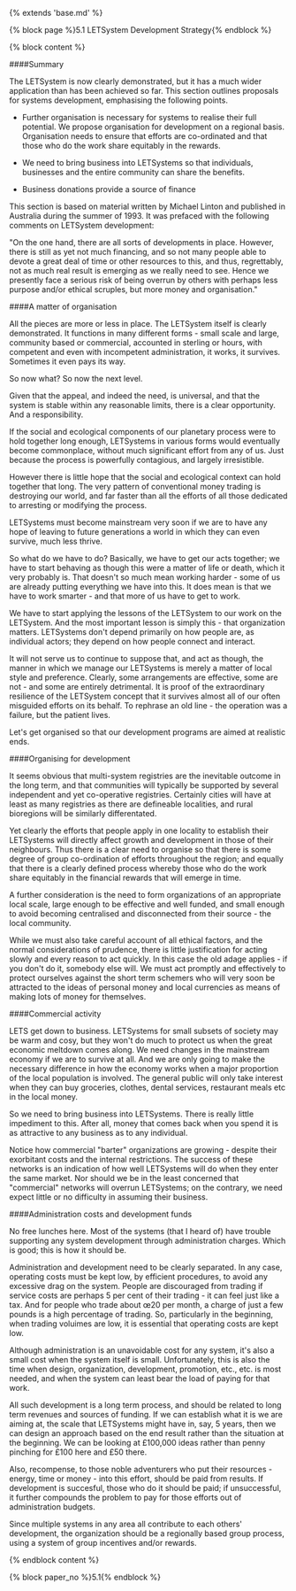 {% extends 'base.md' %}

{% block page %}5.1 LETSystem Development Strategy{% endblock %}

{% block content %}

####Summary

The LETSystem is now clearly demonstrated, but it has a 
much wider application than has been achieved so far. This 
section outlines proposals for systems development, 
emphasising the following points.

* Further organisation is necessary for systems to realise 
their full potential. We propose organisation for 
development on a regional basis. Organisation needs to 
ensure that efforts are co-ordinated and that those who 
do the work share equitably in the rewards.

* We need to bring business into LETSystems so that 
individuals, businesses and the entire community can 
share the benefits. 

* Business donations provide a source of finance 

This section is based on material written by Michael Linton 
and published in Australia during the summer of 1993. It 
was prefaced with the following comments on LETSystem 
development:

"On the one hand, there are all sorts of developments in 
place. However, there is still as yet not much financing, and 
so not many people able to devote a great deal of time or 
other resources to this, and thus, regrettably, not as much 
real result is emerging as we really need to see. Hence we 
presently face a serious risk of being overrun by others with 
perhaps less purpose and/or ethical scruples, but more 
money and organisation." 

####A matter of organisation

All the pieces are more or less in place. The LETSystem 
itself is clearly demonstrated. It functions in many different 
forms - small scale and large, community based or 
commercial, accounted in sterling or hours, with competent 
and even with incompetent administration, it works, it 
survives. Sometimes it even pays its way.

So now what? So now the next level.

Given that the appeal, and indeed the need, is universal, and 
that the system is stable within any reasonable limits, there is 
a clear opportunity.  And a responsibility.

If the social and ecological components of our planetary 
process were to hold together long enough, LETSystems in 
various forms would eventually become commonplace, 
without much significant effort from any of us. Just because 
the process is powerfully contagious, and largely irresistible.

However there is little hope that the social and ecological 
context can hold together that long.  The very pattern of 
conventional money trading is destroying our world, and far 
faster than all the efforts of all those dedicated to arresting or 
modifying the process.

LETSystems must become mainstream very soon if we are to 
have any hope of leaving to future generations a world in 
which they can even survive, much less thrive.

So what do we have to do?  Basically, we have to get our 
acts together; we have to start behaving as though this were a 
matter of life or death, which it very probably is.  That 
doesn't so much mean working harder - some of us are 
already putting everything we have into this.  It does mean is 
that we have to work smarter - and that more of us have to 
get to work.

We have to start applying the lessons of the LETSystem to 
our work on the LETSystem. And the most important lesson 
is simply this - that organization matters.  LETSystems don't 
depend primarily on how people are, as individual actors; 
they depend on how people connect and interact.

It will not serve us to continue to suppose that, and act as 
though, the manner in which we manage our LETSystems is 
merely a matter of local style and preference. Clearly, some 
arrangements are effective, some are not - and some are 
entirely detrimental.  It is proof of the extraordinary resilience 
of the LETSystem concept that it survives almost all of our 
often misguided efforts on its behalf. To rephrase an old line - 
the operation was a failure, but the patient lives.

Let's get organised so that our development programs are 
aimed at realistic ends.

####Organising for development

It seems obvious that multi-system registries are the 
inevitable outcome in the long term, and that communities 
will typically be supported by several independent and yet 
co-operative registries. Certainly cities will have at least as 
many registries as there are defineable localities, and rural 
bioregions will be similarly differentated.

Yet clearly the efforts that people apply in one locality to 
establish their LETSystems will directly affect growth and 
development in those of their neighbours. Thus there is a 
clear need to organise so that there is some degree of group 
co-ordination of efforts throughout the region; and equally 
that there is a clearly defined process whereby those who do 
the work share equitably in the financial rewards that will 
emerge in time.

A further consideration is the need to form organizations of 
an appropriate local scale, large enough to be effective and 
well funded, and small enough to avoid becoming centralised 
and disconnected from their source - the local community.

While we must also take careful account of all ethical factors, 
and the normal considerations of prudence, there is little 
justification for acting slowly and every reason to act quickly. 
In this case the old adage applies - if you don't do it, 
somebody else will. We must act promptly and effectively to 
protect ourselves against the short term schemers who will 
very soon be attracted to the ideas of personal money and 
local currencies as means of making lots of money for 
themselves.

####Commercial activity

LETS get down to business. LETSystems for small subsets of 
society may be warm and cosy, but they won't do much to 
protect us when the great economic meltdown comes along. 
We need changes in the mainstream economy if we are to 
survive at all. And we are only going to make the necessary 
difference in how the economy works when a major 
proportion of the local population is involved. The general 
public will only take interest when they can buy groceries, 
clothes, dental services, restaurant meals etc in the local 
money.  

So we need to bring business into LETSystems. There is 
really little impediment to this. After all, money that comes 
back when you spend it is as attractive to any business as to 
any individual.

Notice how commercial "barter" organizations are growing - 
despite their exorbitant costs and the internal restrictions. The 
success of these networks is an indication of how well 
LETSystems will do when they enter the same market. Nor 
should we be in the least concerned that "commercial" 
networks will overrun LETSystems; on the contrary, we need 
expect little or no difficulty in assuming their business. 

####Administration costs and development funds

No free lunches here. Most of the systems (that I heard of) 
have trouble supporting any system development through 
administration charges. Which is good; this is how it should 
be.

Administration and development need to be clearly separated. 
In any case, operating costs must be kept low, by efficient 
procedures, to avoid any excessive drag on the system. 
People are discouraged from trading if service costs are 
perhaps 5 per cent of their trading - it can feel just like a tax. 
And for people who trade about œ20 per month, a charge of 
just a few pounds is a high percentage of trading. So, 
particularly in the beginning, when trading voluimes are low, 
it is essential that operating costs are kept low. 

Although administration is an unavoidable cost for any 
system, it's also a small cost when the system itself is small. 
Unfortunately, this is also the time when design, organization, 
development, promotion, etc., etc. is most needed, and when 
the system can least bear the load of paying for that work.  

All such development is a long term process, and should be 
related to long term revenues and sources of funding. If we 
can establish what it is we are aiming at, the scale that 
LETSystems might have in, say, 5 years, then we can design 
an approach based on the end result rather than the situation 
at the beginning.   We can be looking at £100,000 ideas 
rather than penny pinching for £100 here and £50 there.  

Also, recompense, to those noble adventurers who put their 
resources - energy, time or money - into this effort, should be 
paid from results. If development is succesful, those who do 
it should be paid; if unsuccessful, it further compounds the 
problem to pay for those efforts out of administration 
budgets.  

Since multiple systems in any area all contribute to each 
others' development, the organization should be a regionally 
based group process, using a system of group incentives 
and/or rewards. 

{% endblock content %}

{% block paper_no %}5.1{% endblock %}

